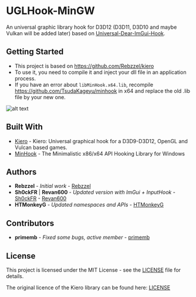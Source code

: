 # UGLHook-MinGW
An universal graphic library hook for D3D12 (D3D11, D3D10 and maybe Vulkan will be added later) based on 
[Universal-Dear-ImGui-Hook](https://github.com/Sh0ckFR/Universal-Dear-ImGui-Hook).

## Getting Started

- This project is based on https://github.com/Rebzzel/kiero
- To use it, you need to compile it and inject your dll file in an application process.
- If you have an error about `libMinHook.x64.lib`, recompile https://github.com/TsudaKageyu/minhook in x64 and replace the old .lib file by your new one.

![alt text](imgui.png)

## Built With

* [Kiero](https://github.com/Rebzzel/kiero) - Kiero: Universal graphical hook for a D3D9-D3D12, OpenGL and Vulcan based games.
* [MinHook](https://github.com/TsudaKageyu/minhook) - The Minimalistic x86/x64 API Hooking Library for Windows

## Authors

* **Rebzzel** - *Initial work* - [Rebzzel](https://github.com/Rebzzel)
* **Sh0ckFR** | **Revan600** - *Updated version with ImGui + InputHook* - [Sh0ckFR](https://github.com/Sh0ckFR) - [Revan600](https://github.com/Revan600)
* **HTMonkeyG** - *Updated namespaces and APIs* - [HTMonkeyG](https://github.com/HTMonkeyG)

## Contributors

* **primemb** - *Fixed some bugs, active member* - [primemb](https://github.com/primemb)

## License

This project is licensed under the MIT License - see the [LICENSE](LICENSE) file for details.

The original licence of the Kiero library can be found here: [LICENSE](https://github.com/Rebzzel/kiero/blob/master/LICENSE)